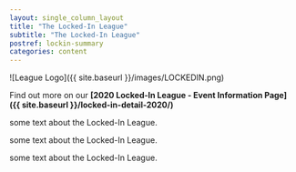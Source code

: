```yaml
---
layout: single_column_layout
title: "The Locked-In League"
subtitle: "The Locked-In League"
postref: lockin-summary
categories: content
---
```


![League Logo]({{ site.baseurl }}/images/LOCKEDIN.png)

Find out more on our **[2020 Locked-In League - Event Information Page]({{ site.baseurl }}/locked-in-detail-2020/)**

some text about the Locked-In League.

some text about the Locked-In League.

some text about the Locked-In League.



